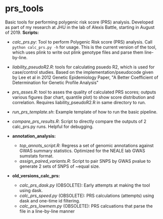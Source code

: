 # prs_tools
Basic tools for performing polygenic risk score (PRS) analysis.
Developed as part of my research at JHU in the lab of Alexis Battle, starting in August of 2019.
**Scripts:**
* *calc_prs.py*: Tool to perform Polygenic Risk score (PRS) analysis. Call `python calc_prs.py -h` for usage. This is the current version of the tool, which uses plink to write out plink genotype files and parse them line-by-line.
* *liability_pseudoR2.R*: tools for calculating psuedo R2, which is used for case/control studies. Based on the implementation/pseudocode given by Lee et al in 2012 Genetic Epidemiology Paper, "A Better Coefficient of Determination for Genetic Profile Analysis"
* *prs_asses.R*: tool to asses the quality of calculated PRS scores; outputs various figures (bar chart, quantile plot) to show score distribution and correlation. Requires liability_pseudoR2.R in same directory to run.
* *run_prs_template.sh*: Example template of how to run the basic pipeline.
* *compare_prs_results.R*: Script to directly compare the outputs of 2 calc_prs.py runs. Helpful for debugging.



* **annotation_analysis:**
  * *top_annots_script.R*: Regress a set of genomic annotations against GWAS summary statistics. Optimized for the NEALE lab GWAS sumstats format.
  * *assign_paired_variants.R*: Script to pair SNPS by GWAS pvalue to generate 2 sets of SNPS of ~equal size.
* **old_versions_calc_prs:**
  * *calc_prs_dask.py* (OBSOLETE): Early attempts at making the tool using dask. 
  * *calc_prs_speed.py* (OBSOLETE): PRS calculations (attempts) using dask and one-time id filtering.
  * *calc_prs_lowmem.py* (OBSOLETE): PRS calcuations that parse the file in a line-by-line manner
